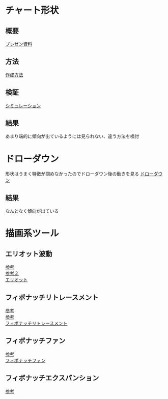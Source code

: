 # チャート形状

## 概要
[プレゼン資料](md/presen.md)
## 方法
[作成方法](md/create.md)
## 検証
[シミュレーション](md/simu.md)
## 結果
あまり端的に傾向が出ているようには見られない、違う方法を検討

# ドローダウン
形状はうまく特徴が掴めなかったのでドローダウン後の動きを見る
[ドローダウン](md/down.md)    
## 結果
なんとなく傾向が出ている

# 描画系ツール
## エリオット波動
[参考](http://sokusenryoku-fx.com/fx-chart/technical/elliotwave/)     
[参考２](https://www.gaitameonline.com/academy_chart13.jsp)      
[エリオット](md/elliott.md)

## フィボナッチリトレースメント
[参考](http://tradeken.blog64.fc2.com/blog-entry-972.html)   
[参考](https://www.fxtsys.com/tech20.html)    
[フィボナッチリトレースメント](md/fibo_ret,md)

## フィボナッチファン
[参考](http://kazuemon-fxblog.com/blog-entry-595.html)       
[フィボナッチファン](md/fibo_fan.md)

## フィボナッチエクスパンション
[参考](http://www.toushilabo.com/learning/technical/backnumber/15.html)
